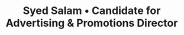 ---
title: 'Syed Salam • Candidate for Advertising & Promotions Director'
id: sirajee
name: 'Syed Salam'
position: Advertising & Promotions Director
video_length: '1:19'
youtube: pwgH2yq-wFQ
biography: >
    Hi Sunway University! My name is Syed Salam. Here’s a little knowledge about myself that I would like to share to all of you. I’m an International student from Bangladesh and I’m currently doing my Diploma in Business Administration. I have been staying in Malaysia for about 3 years now, and I am familiar with the culture and behaviour of the people around me. 
    
    
    I’m running for the position of Advertising and Promotion Director in the Sunway University Student Council’s election 2016. In addition, I am also a person who likes to communicate with people and make new friends, and that is also how I can understand and analyse why people behave differently. I have had many past experiences of organizing and planning events back in my country, and I really enjoy bringing people together for an event. Therefore, my aim is to make sure the students of Sunway University are aware of what is happening around the campus, and will not miss out any of the interesting events organized by Sunway University Student Council. Thank you for your time and have a nice day!

experiences:
    - title: Event Organizer
      subtitle: Pulse Events
      
manifestos:
    - title: Connecting people to the importance of sharing

others:
    - 15
    - 20
    - 22
    - 23

---